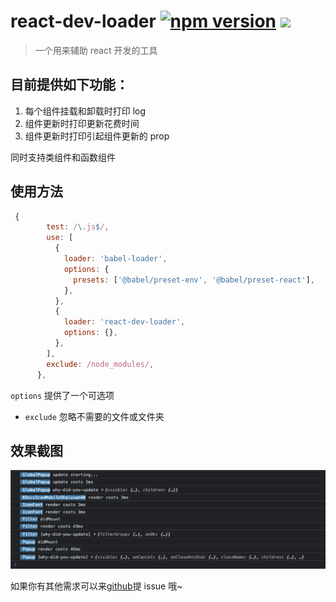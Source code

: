 # react-dev-loader [![npm version](https://badge.fury.io/js/react-dev-loader.svg)](https://badge.fury.io/js/react-dev-loader) ![](https://img.shields.io/badge/webpack-loader-yellowgreen)

> 一个用来辅助 react 开发的工具

## 目前提供如下功能：

1. 每个组件挂载和卸载时打印 log
2. 组件更新时打印更新花费时间
3. 组件更新时打印引起组件更新的 prop

同时支持类组件和函数组件

## 使用方法

```js
 {
        test: /\.js$/,
        use: [
          {
            loader: 'babel-loader',
            options: {
              presets: ['@babel/preset-env', '@babel/preset-react'],
            },
          },
          {
            loader: 'react-dev-loader',
            options: {},
          },
        ],
        exclude: /node_modules/,
      },
```

`options` 提供了一个可选项

- `exclude` 忽略不需要的文件或文件夹

## 效果截图

![](/assets/20210603-474264.png)

如果你有其他需求可以来[github](https://github.com/onlyadaydreamer/react-dev-loader)提 issue 哦~
